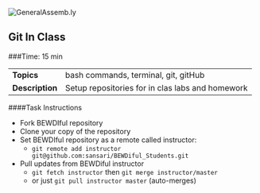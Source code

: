 ![GeneralAssemb.ly](http://studio.generalassemb.ly/GA_Slide_Assets/Code_along_icon_md.png)

## Git In Class


###Time: 15 min

| | |
| ------------- |:-------------|
| __Topics__ | bash commands, terminal, git, gitHub| 
| __Description__| Setup repositories for in clas labs and homework|    
 

####Task Instructions

-	Fork BEWDIful repository
-	Clone your copy of the repository
-	Set BEWDIful repository as a remote called instructor:
	-	```git remote add instructor git@github.com:sansari/BEWDiful_Students.git```
-	Pull updates from BEWDiful instructor
	-	```git fetch instructor``` then ```git merge instructor/master```
	- 	or just ```git pull instructor master``` (auto-merges)
